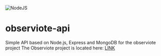 ![NodeJS](https://github.com/k-d-ivanov/observiote-api/actions/workflows/nodejs.yml/badge.svg)  

# observiote-api

Simple API based on Node.js, Express and MongoDB for the observiote project
The Observiote project is located here: [LINK](https://github.com/k-d-ivanov/observiote)
